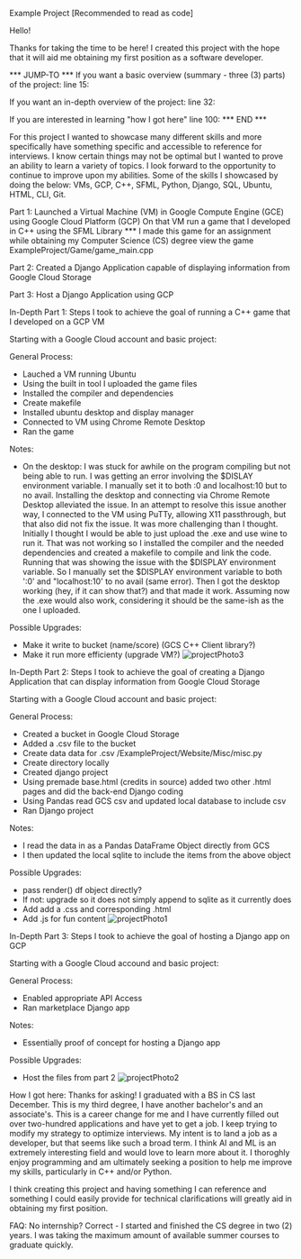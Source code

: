 Example Project [Recommended to read as code]

Hello!

Thanks for taking the time to be here! I created this project with the hope that it will aid me obtaining my first position as a software developer.

*** JUMP-TO ***
If you want a basic overview (summary - three (3) parts) of the project: line 15:

If you want an in-depth overview of the project: line 32:

If you are interested in learning "how I got here" line 100:
*** END ***

For this project I wanted to showcase many different skills and more specifically have something specific and accessible to reference for interviews. 
I know certain things may not be optimal but I wanted to prove an ability to learn a variety of topics. I look forward to the opportunity to continue 
to improve upon my abilities. Some of the skills I showcased by doing the below: VMs, GCP, C++, SFML, Python, Django, SQL, Ubuntu, HTML, CLI, Git.

Part 1: 
Launched a Virtual Machine (VM) in Google Compute Engine (GCE) using Google Cloud Platform (GCP)
On that VM run a game that I developed in C++ using the SFML Library
                   *** I made this game for an assignment while obtaining my Computer Science (CS) degree
                   view the game ExampleProject/Game/game_main.cpp
                   
Part 2:
Created a Django Application capable of displaying information from Google Cloud Storage

Part 3:
Host a Django Application using GCP


In-Depth Part 1:
Steps I took to achieve the goal of running a C++ game that I developed on a GCP VM

Starting with a Google Cloud account and basic project:

General Process:
- Lauched a VM running Ubuntu
- Using the built in tool I uploaded the game files
- Installed the compiler and dependencies
- Create makefile
- Installed ubuntu desktop and display manager
- Connected to VM using Chrome Remote Desktop
- Ran the game

Notes: 
- On the desktop:
   I was stuck for awhile on the program compiling but not being able to run. I was getting an error involving the $DISLAY
   environment variable. I manually set it to both :0 and localhost:10 but to no avail. Installing the desktop and connecting
   via Chrome Remote Desktop alleviated the issue. In an attempt to resolve this issue another way, I connected to the VM using
   PuTTy, allowing X11 passthrough, but that also did not fix the issue. It was more challenging than I thought. Initially I
   thought I would be able to just upload the .exe and use wine to run it. That was not working so I installed the compiler and
   the needed dependencies and created a makefile to compile and link the code. Running that was showing the issue with the
   $DISPLAY environment variable. So I manually set the $DISPLAY environment variable to both ':0' and "localhost:10' to no avail
   (same error). Then I got the desktop working (hey, if it can show that?) and that made it work. Assuming now the .exe would also
  work, considering it should be the same-ish as the one I uploaded.

Possible Upgrades:
- Make it write to bucket (name/score) (GCS C++ Client library?)
- Make it run more efficienty (upgrade VM?)
![projectPhoto3](https://github.com/MooreNick/ExampleProject/assets/123336257/69d3c7d8-1dfd-4032-ad60-02798bbdd238)


In-Depth Part 2:
Steps I took to achieve the goal of creating a Django Application that can display information from Google Cloud Storage

Starting with a Google Cloud account and basic project:

General Process:
- Created a bucket in Google Cloud Storage
- Added a .csv file to the bucket
- Create data data for .csv /ExampleProject/Website/Misc/misc.py
- Create directory locally
- Created django project
- Using premade base.html (credits in source) added two other .html pages and did the back-end Django coding
- Using Pandas read GCS csv and updated local database to include csv
- Ran Django project

Notes:
- I read the data in as a Pandas DataFrame Object directly from GCS
- I then updated the local sqlite to include the items from the above object

Possible Upgrades:
- pass render() df object directly?
-   If not: upgrade so it does not simply append to sqlite as it currently does
- Add add a .css and corresponding .html
- Add .js for fun content
![projectPhoto1](https://github.com/MooreNick/ExampleProject/assets/123336257/ddfef2c8-e568-473a-a675-7e7f880b6e2c)


In-Depth Part 3:
Steps I took to achieve the goal of hosting a Django app on GCP

Starting with a Google Cloud accound and basic project:

General Process:
- Enabled appropriate API Access
- Ran marketplace Django app
 
Notes:
- Essentially proof of concept for hosting a Django app

Possible Upgrades:
- Host the files from part 2
![projectPhoto2](https://github.com/MooreNick/ExampleProject/assets/123336257/334879c0-01d2-474b-bfc7-27bd0adf6909)


How I got here: Thanks for asking! I graduated with a BS in CS last December. This is my third degree, I have another bachelor's and an associate's. This is a career change for me and I have currently filled out over two-hundred applications and have yet to get a job. I keep trying to modify my strategy to optimize interviews. My intent is to land a job as a developer, but that seems like such a broad term. I think AI and ML is an extremely interesting field and would love to learn more about it. I thoroghly enjoy programming and am ultimately seeking a position to help me improve my skills, particularly in C++ and/or Python.

I think creating this project and having something I can reference and something I could easily provide for technical clarifications will greatly aid in obtaining my first position.

FAQ:
No internship?
Correct - I started and finished the CS degree in two (2) years. I was taking the maximum amount of available summer courses to graduate quickly.
